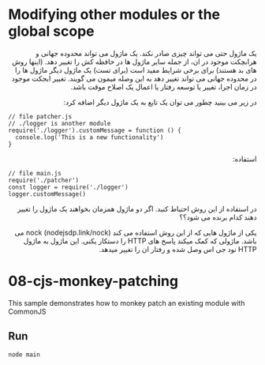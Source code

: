 # Modifying other modules or the global scope

<p dir="rtl" align="right">
یک ماژول حتی می تواند چیزی صادر نکند. یک ماژول می تواند محدوده جهانی و هرابچکت موجود در ان، از جمله سایر ماژول ها در حافظه کش را تغییر دهد. (اینها روش های بد هستند) برای برخی شرایط مفید است (برای تست) یک ماژول دیگر ماژول ها را در محدوده جهانی می تواند تغییر دهد به این وصله میمون می گویند. تغییر ابجکت موجود در زمان اجرا، تغییر یا توسعه رفتار یا اعمال یک اصلاح موقت باشد. 
</p>

<p dir="rtl" align="right">
در زیر می بینید چطور می توان یک تایع به یک ماژول دیگر اضافه کرد:
</p>

```
// file patcher.js
// ./logger is another module
require('./logger').customMessage = function () {
  console.log('This is a new functionality')
}
```

<p dir="rtl" align="right">
استفاده:
</p>

```
// file main.js
require('./patcher')
const logger = require('./logger')
logger.customMessage()
```

<p dir="rtl" align="right">
در استفاده از این روش احتیاط کنید. اگر دو ماژول همزمان بخواهند یک ماژول را تغییر دهند کدام برنده می شود؟؟
</p>

<p dir="rtl" align="right">
یکی از ماژول هایی که از این روش استفاده می کند nock (nodejsdp.link/nock) می باشد. ماژولی که کمک میکند پاسخ های HTTP را دستکار یکنی. این ماژول به ماژول HTTP نود جی اس وصل شده و رفتار ان را تغییر میدهد. 
</p>




# 08-cjs-monkey-patching

This sample demonstrates how to monkey patch an existing module with CommonJS

## Run

```bash
node main
```
